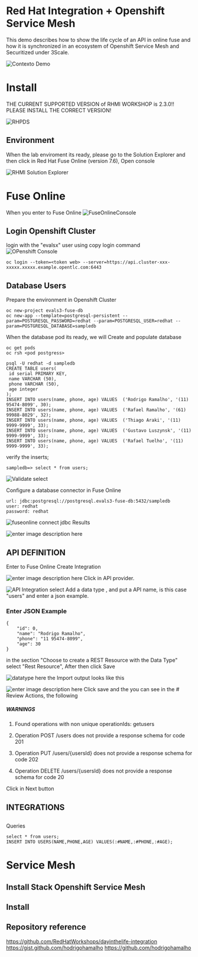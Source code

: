 # Red Hat Integration + Openshift Service Mesh 

This demo describes how to show the life cycle of an API in online fuse and how it is synchronized in an ecosystem of Openshift Service Mesh and Securitized under 3Scale.


![Contexto Demo](https://drive.google.com/uc?id=1qH6bAffCI2dysmdxYwFmdl1LXVWHazwn)
# Install

THE CURRENT SUPPORTED VERSION of RHMI WORKSHOP is 2.3.0!! PLEASE INSTALL THE CORRECT VERSION!

![RHPDS](https://drive.google.com/uc?id=1B6Vq0URuGPAazpgsqR9qef_CM_AgnCCp)
## Environment

When the lab enviroment its ready, please go to the Solution Explorer and then click in Red Hat Fuse Online (version 7.6), Open console

![RHMI Solution Explorer](https://drive.google.com/uc?id=1iJ7OmbZME6A7g_GAUZHvDp0vLf9iv5dJ)
# Fuse Online

When you enter to Fuse Online
![FuseOnlineConsole](https://drive.google.com/uc?id=1hR7rcDa_QZsKNApfjz_2F4pVuVOspQf0)
## Login Openshift Cluster

login with the "evalsx" user using copy login command
 ![OPenshift Console](https://drive.google.com/uc?id=1Dn_mHRe-KnPoRPgtq7Fe1bqCBPTc9Csq)

    oc login --token=<token web> --server=https://api.cluster-xxx-xxxxx.xxxxx.example.opentlc.com:6443


## Database Users

Prepare the environment in Openshift Cluster

	oc new-project evals3-fuse-db
	oc new-app --template=postgresql-persistent --param=POSTGRESQL_PASSWORD=redhat --param=POSTGRESQL_USER=redhat --param=POSTGRESQL_DATABASE=sampledb

When the database pod its ready, we will Create and populate database

    oc get pods
    oc rsh <pod postgress>
    	
	psql -U redhat -d sampledb	
	CREATE TABLE users(
	 id serial PRIMARY KEY,
	 name VARCHAR (50),
	 phone VARCHAR (50),
	 age integer
	);
	INSERT INTO users(name, phone, age) VALUES  ('Rodrigo Ramalho', '(11) 95474-8099', 30);
	INSERT INTO users(name, phone, age) VALUES  ('Rafael Ramalho', '(61) 99988-8029', 32);
	INSERT INTO users(name, phone, age) VALUES  ('Thiago Araki', '(11) 9999-9999', 33);
	INSERT INTO users(name, phone, age) VALUES  ('Gustavo Luszynsk', '(11) 9999-9999', 33);
	INSERT INTO users(name, phone, age) VALUES  ('Rafael Tuelho', '(11) 9999-9999', 33);

verify the inserts;

    sampledb=> select * from users;
    
![Validate select](https://drive.google.com/uc?id=1lQZS721dQJiLF2eJBXucLjVwC3gyz6Hy)

Configure a database connector in Fuse Online

	url: jdbc:postgresql://postgresql.evals3-fuse-db:5432/sampledb
	user: redhat
	password: redhat
	
![fuseonline connect jdbc](https://drive.google.com/uc?id=1D54_JsA-23vqYFaiBh8nAB2NjPArEUAR)
Results

![enter image description here](https://drive.google.com/uc?id=1k3Tg2N4IZt4eSG7pJT1RGR2clYsg3eOY)
## API DEFINITION

Enter to Fuse Online Create Integration

![enter image description here](https://drive.google.com/uc?id=1aD23ooKBPvdJQmhXqS1QtHNxNLqWXbVN)
Click in API provider.

![API Integration](https://drive.google.com/uc?id=14KN2jhRHRXgxfLy1IGhC8SgAZegv0wIp)
select Add a data type , and put a API name, is this case "users" and enter a json example.

### Enter JSON Example 


	{
	    "id": 0,
	    "name": "Rodrigo Ramalho",
	    "phone": "11 95474-8099",
	    "age": 30
	}

in the section "Choose to create a REST Resource with the Data Type" select "Rest Resource", After then click Save

![datatype here](https://drive.google.com/uc?id=183mT2EtQzLrGOoOEad-Ft0irkK11BEPx)
 the Import output looks like this
 
![enter image description here](https://drive.google.com/uc?id=1n4napX4gjRO7YmOD58vv99IBwfDkVcs0)
Click save and the you can see in the # Review Actions, the following 

##### WARNINGS
1. Found operations with non unique operationIds: getusers

2. Operation POST /users does not provide a response schema for code 201

3. Operation PUT /users/{usersId} does not provide a response schema for code 202

4. Operation DELETE /users/{usersId} does not provide a response schema for code 20

Click in Next button 

## INTEGRATIONS

##







Queries

	select * from users;
	INSERT INTO USERS(NAME,PHONE,AGE) VALUES(:#NAME,:#PHONE,:#AGE);



# Service Mesh

## Install Stack Openshift Service Mesh


## Install 


## Repository reference
https://github.com/RedHatWorkshops/dayinthelife-integration
https://gist.github.com/hodrigohamalho
https://github.com/hodrigohamalho

<!--stackedit_data:
eyJoaXN0b3J5IjpbODc3MDg2NzM3LC0xODg1NzAzMDc3LC0xMT
czMTIwMzQ0LC0xNzM2MTk0MDE2LDE4NDQ2NDcyMzYsLTI3MzA4
MDU2MiwtNzgwOTkzODA3LC0xNjMzNjgxMDQ5LC0xMzg1NTU3MD
k0LDE5MTI1MjEwOTMsMTQwNzIzODA4NSwxMTE1MTUxNjI3LC0x
MzMzOTQxNjEzLC0yNDUzMzYzNjUsMTU3MzIzMzg1NCwtMjExNj
Y3OTY1Miw4MjQxMDI5NTAsLTU3NjAyODg1NF19
-->